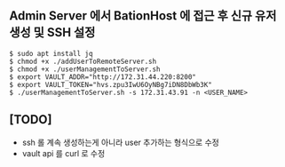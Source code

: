 
##  Admin Server 에서 BationHost 에 접근 후 신규 유저 생성 및 SSH 설정
 
```console
$ sudo apt install jq
$ chmod +x ./addUserToRemoteServer.sh
$ chmod +x ./userManagementToServer.sh
$ export VAULT_ADDR="http://172.31.44.220:8200"
$ export VAULT_TOKEN="hvs.zpu3IwU6OyNBg7iDN8DbWb3K"
$ ./userManagementToServer.sh -s 172.31.43.91 -n <USER_NAME>
```

## [TODO] 

- ssh 롤 계속 생성하는게 아니라 user 추가하는 형식으로 수정
- vault api 를 curl 로 수정 
